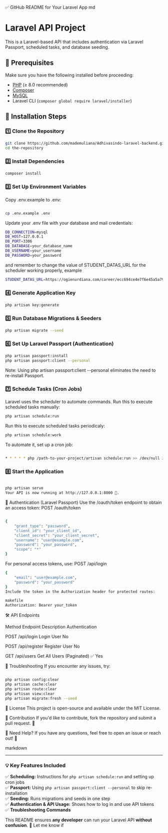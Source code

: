 ✅ GitHub README for Your Laravel App
md

# Laravel API Project

This is a Laravel-based API that includes authentication via Laravel Passport, scheduled tasks, and database seeding.

## 📌 Prerequisites

Make sure you have the following installed before proceeding:

- [PHP](https://www.php.net/downloads.php) (≥ 8.0 recommended)
- [Composer](https://getcomposer.org/download/)
- [MySQL](https://dev.mysql.com/downloads/)
- Laravel CLI (`composer global require laravel/installer`)

## 🚀 Installation Steps

### 1️⃣ **Clone the Repository**
```sh
git clone https://github.com/mademuliana/Adhivasindo-laravel-backend.git
cd the-repository
```

### 2️⃣ Install Dependencies
``` sh
composer install
```

### 3️⃣ Set Up Environment Variables
Copy .env.example to .env:

```sh

cp .env.example .env
```
Update your .env file with your database and mail credentials:
```sh
DB_CONNECTION=mysql
DB_HOST=127.0.0.1
DB_PORT=3306
DB_DATABASE=your_database_name
DB_USERNAME=your_username
DB_PASSWORD=your_password
```
and remember to change the value of STUDENT_DATAS_URL for the scheduler working properly, example
```sh
STUDENT_DATAS_URL=https://ogienurdiana.com/career/ecc694ce4e7f6e45a5a7912cde9fe131
```

### 4️⃣ Generate Application Key
```sh
php artisan key:generate
```
### 5️⃣ Run Database Migrations & Seeders
```sh
php artisan migrate --seed
```
### 6️⃣ Set Up Laravel Passport (Authentication)
```sh
php artisan passport:install
php artisan passport:client --personal
```
Note: Using php artisan passport:client --personal eliminates the need to re-install Passport.

### 7️⃣ Schedule Tasks (Cron Jobs)
Laravel uses the scheduler to automate commands. Run this to execute scheduled tasks manually:

```sh
php artisan schedule:run
```
Run this to execute scheduled tasks periodicaly:
```sh
php artisan schedule:work
```

To automate it, set up a cron job:
```sh

* * * * * php /path-to-your-project/artisan schedule:run >> /dev/null 2>&1
```
### 8️⃣ Start the Application
```sh

php artisan serve
Your API is now running at http://127.0.0.1:8000 🚀.
```
🔑 Authentication (Laravel Passport)
Use the /oauth/token endpoint to obtain an access token:
POST /oauth/token
```sh

{
    "grant_type": "password",
    "client_id": "your_client_id",
    "client_secret": "your_client_secret",
    "username": "user@example.com",
    "password": "your_password",
    "scope": "*"
}

```
For personal access tokens, use:
POST /api/login
```sh
{
    "email": "user@example.com",
    "password": "your_password"
}
Include the token in the Authorization header for protected routes:

makefile
Authorization: Bearer your_token
```
🛠 API Endpoints

Method	Endpoint	Description	Authentication

POST	/api/login	Login User	No

POST	/api/register	Register User	No

GET	/api/users	Get All Users (Paginated)	✅ Yes

🔧 Troubleshooting
If you encounter any issues, try:

```sh

php artisan config:clear
php artisan cache:clear
php artisan route:clear
php artisan view:clear
php artisan migrate:fresh --seed
```
📜 License
This project is open-source and available under the MIT License.

🎯 Contribution
If you'd like to contribute, fork the repository and submit a pull request. 🙌

📩 Need Help?
If you have any questions, feel free to open an issue or reach out! 🚀

markdown


---

### **💡 Key Features Included**
✅ **Scheduling:** Instructions for `php artisan schedule:run` and setting up cron jobs  
✅ **Passport:** Using `php artisan passport:client --personal` to skip re-installation  
✅ **Seeding:** Runs migrations and seeds in one step  
✅ **Authentication & API Usage:** Shows how to log in and use API tokens  
✅ **Troubleshooting Commands**  

This README ensures **any developer** can run your Laravel API **without confusion**. 🚀 Let me know if
